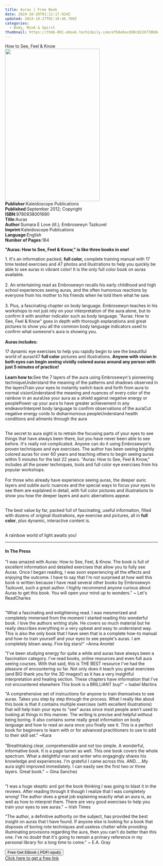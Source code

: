 ```yaml
---
title: Auras | Free Book
date: 2024-10-26T01:11:17.924Z
updated: 2024-10-27T01:19:46.700Z
categories:
  - Body, Mind & Spirit
thumbnail: https://thmb-001-ebook.techidaily.com/efb8e8acdd0c022b730b0e1a54015604ba7eaa4c535ce1c1f7f8887a68c64f26.jpg
---
```

<main id="book-container">
  <div class="flex flex-col">
    <div class="book-brief flex-1 py-6 px-4 sm:p-6 md:py-10 md:px-8">
      <!-- brief-->
      <div class="book-brief-main">How to See, Feel & Know</div>
    </div>
    <div
      class="book-meta-info flex-1 grid gap-4 col-start-1 col-end-3 row-start-1 sm:mb-6 sm:grid-cols-4 lg:gap-6 lg:col-start-2 lg:row-end-6 lg:row-span-6 lg:mb-0"
    >
      <div
        class="book-meta-info-left place-content-center mt-4 p-4 text-sm leading-6 col-start-2 col-span-2 dark:text-slate-400"
      >
        <img
          class="w-full h-500 object-cover rounded-lg sm:h-255 sm:col-span-2 lg:col-span-full"
          src="https://img-001-ebook.techidaily.com/8cbe4186f208772c2f0a6cfc48c773785425b17201d7b5104ec60a0b9b9cd1d3.jpg"
          alt=""
          width="312"
          height="500"
        />
      </div>
      <div
        class="book-meta-info-right mt-2 col-start-1 row-start-2 col-span-3 self-center"
      >
        <!-- meta data  -->
        <div class="flex flex-col px-4 md:px-8">
          <div class="flex-1">
            <strong>Publisher</strong>:<span class="px-2"
              >Kaleidoscope Publications</span
            >
          </div>
          <div class="flex-1">
            <strong>Published</strong>:<span class="px-2"
              >September 2012; Copyright</span
            >
          </div>
          <div class="flex-1">
            <strong>ISBN</strong>:<span class="px-2">9780938001690</span>
          </div>
          <div class="flex-1">
            <strong>Title</strong>:<span class="px-2">Auras</span>
          </div>
          <div class="flex-1">
            <strong>Author</strong>:<span class="px-2"
              >Sumara E Love (ill.); Embrosewyn Tazkuvel</span
            >
          </div>
          <div class="flex-1">
            <strong>Imprint</strong>:<span class="px-2"
              >Kaleidoscope Publications</span
            >
          </div>
          <div class="flex-1">
            <strong>Language</strong>:<span class="px-2">English</span>
          </div>
          <div class="flex-1">
            <strong>Number of Pages</strong>:<span class="px-2">184</span>
          </div>
        </div>
      </div>
    </div>
    <div class="book-description flex-1 py-6 px-4 sm:p-6 md:py-10 md:px-8">
      <div class="book-description-main">
        <div accordion-content="" id="description">
          <p>
            <strong
              >"Auras: How to See, Feel &amp; Know," is like three books in
              one!</strong
            >
          </p>
          <p>
            1. It's an information packed,&nbsp;<strong>full color,</strong
            >&nbsp;complete training manual with 17 time tested exercises and 47
            photos and illustrations to help you quickly be able to see auras in
            vibrant color!&nbsp;It is the only full color book on auras
            available.<br /><br />2. An entertaining read as Embrosewyn recalls
            his early childhood and high school experiences seeing auras, and
            the often humorous reactions by everyone from his mother to his
            friends when he told them what he saw.<br /><br />3. Plus, a
            fascinating chapter on body language. Embrosewyn teaches in his
            workshops to not just rely on your interpretation of the aura alone,
            but to confirm it with another indicator such as body language.
            "Auras: How to See, Feel &amp; Know" goes in depth with thorough
            explanations and great pictures to show you all the common body
            language indicators used to confirm what someone's aura is showing
            you.<br /><br /><strong>Auras includes:</strong>
          </p>
          17 dynamic eye exercises to help you rapidly begin to see the
          beautiful world of auras!47&nbsp;<strong>full color</strong
          >&nbsp;pictures and illustrations.
          <strong
            >Anyone with vision in both eyes can begin seeing vividly colored
            auras around any person with just 5 minutes of practice!</strong
          ><br /><br /><strong>Learn how to:</strong>See the 7 layers of the
          aura using Embrosewyn's pioneering techniqueUnderstand the meaning of
          the patterns and shadows observed in the layersTrain your eyes to
          instantly switch back and forth from aura to normal visionUnderstand
          the meaning and nuances of every color of the rainbow in an auraUse
          your aura as a shield against negative energy or peoplePower up your
          aura to have greater achievement in any endeavorInterpret body
          language to confirm observations of the auraCut negative energy cords
          to disharmonious peopleUnderstand health conditions and ailments
          through the aura
          <p>
            <br />The secret to aura sight is to retrain the focusing parts of
            your eyes to see things that have always been there, but you have
            never been able to see before. It's really not complicated. Anyone
            can do it using Embrosewyn's proven techniques and eye exercises.
            The author has been seeing brightly colored auras for over 60 years
            and teaching others to begin seeing auras within 5 minutes for the
            last 22 years. "Auras: How to See, Feel &amp; Know," includes all
            the power techniques, tools and full color eye exercises from his
            popular workshops.<br /><br />For those who already have experience
            seeing auras, the deeper auric layers and subtle auric nuances and
            the special ways to focus your eyes to see them are explained in
            detail, with full color pictures and illustrations to show you how
            the deeper layers and auric aberrations appear.<br />&nbsp;
          </p>
          <p>
            The best value by far, packed full of fascinating, useful
            information, filled with dozens of original illustrations, eye
            exercise and pictures, all in&nbsp;<strong>full color</strong>, plus
            dynamic, interactive content is.
          </p>
          <p><br />A rainbow world of light awaits you!</p>
        </div>
        <div class="accordion-fader"></div>
      </div>
    </div>
    <div class="book-excerpts flex-1 py-6 px-4 sm:p-6 md:py-10 md:px-8">
      <!-- excerpts-->
      <div class="book-excerpts-main">
        <hr />
        <h4 class="placeholder placeholder-heading">
          <span>In The Press</span>
        </h4>
        <p></p>
        <p>
          "I was amazed with Auras: How to See, Feel, &amp; Know. The book is
          full of excellent information and detailed exercises that allow you to
          fully see Auras. Once I began reading, I was soon experiencing all the
          effects and enjoying the outcome. I have to say that I'm not surprised
          at how well this book is written because I have read several other
          books by Embrosewyn Tazkuvel, such a great author. I highly recommend
          anyone curious about Auras to get this book. You will open your mind
          up to wonders." ~ Let's ReadCharles
        </p>
        <p>
          <br />"What a fascinating and enlightening read. I was mesmerized and
          completely immersed from the moment I started reading this wonderful
          book. I love the authors writing style. He covers so much material but
          he really describes everything in a very upbeat and easy to understand
          way. This is also the only book that I have seen that is a complete
          how-to manual and how-to train yourself and your eyes to see people's
          auras. I am completely blown away. Five big stars!" ~Anna Arontel
        </p>
        <p>
          "I've been studying energy for quite a while and auras have always
          been a fascination category. I've read books, online resources and
          even full aura seeing courses. With that said, this is THE BEST
          resource I've had the pleasure of encountering so far. Not only does
          it teach you great exercises (and BIG thank you for the 3D images!) as
          it has a very insightful interpretation and healing section. These
          chapters have information that I've not encountered elsewhere This
          book is a BRILLIANT buy!" ~ Isabel Martins
        </p>
        <p>
          "A comprehensive set of instructions for anyone to train themselves to
          see auras. Takes you step by step through the process. What I really
          like about this book is that it contains multiple exercises (with
          excellent illustrations) that will help train your eyes to "see" auras
          since most people aren't used to looking at things in this manner. The
          writing is precise and helpful without being boring. It also contains
          some really great information on body language and how to read an aura
          once you finally see it. This is a perfect book for beginners to learn
          with or for advanced practitioners to use to add to their skill set."
          ~Kara<br /><br />"Breathtaking clear, comprehensible and not too
          simple. A wonderful, informative book. It is a page turner as well.
          This one book covers the whole spectrum. What a delightful man and
          writer who engagingly shares his knowledge and experiences. I'm
          grateful I came across this. AND.....My aura sight improved
          immediately. I can easily see the first two or three layers. Great
          book." ~ Gina Sanchez<br />&nbsp;
        </p>
        <p>
          "I was a huge skeptic and got the book thinking I was going to blast
          it in the reviews. After reading through it though I realize that I
          was completely wrong! The author does a great job explaining exactly
          what an aura is, as well as how to interpret them. There are very good
          exercises to help you train your eyes to see auras." ~ Irish Times
        </p>
        <p>
          "The author, a definitive authority on the subject, has provided the
          best insight on auras that I have found. If anyone else is looking for
          a book that disposes of boring rote techniques and useless chatter
          while providing illuminating provisions regarding the aura, then you
          can't do better than this one. I've no doubt that it's going to remain
          a primary reference in my personal library for a long time to come." ~
          E.A. Gray&nbsp;
        </p>
        <p></p>
      </div>
    </div>
    <div
      class="book-about-author flex-1 py-6 px-4 sm:p-6 md:py-10 md:px-8"
    ></div>
    <div class="book-free-get flex-1 py-6 px-4 sm:p-6 md:py-10 md:px-8">
      <button
        id="btn-free-get"
        class="bg-blue-500 hover:bg-blue-700 text-white font-bold py-2 px-4 rounded"
      >
        Free Get EBook (.PDF/.epub)
      </button>
      <div id="countdown-display" class="px-2 text-lg mt-2"></div>
      <a
        id="free-link"
        class="hidden bg-blue-500 hover:bg-blue-700 text-white font-bold py-2 px-4 rounded"
        href="https://www.ebooks.com/en-us/book/209864447/auras/sumara-e-love/"
        target="_blank"
        >Click here to get a free link</a
      >
    </div>
    <script>
      let countdownTime = 0;
      let countdownInterval = null;
      document
        .getElementById('btn-free-get')
        .addEventListener('click', startCountdown);
      function startCountdown() {
        countdownTime = new Date().getTime() + 60000 * 3;
        countdownInterval = setInterval(updateCountdown, 1000);
        document.getElementById('btn-free-get').disabled = true;
        document
          .getElementById('btn-free-get')
          .classList.add('bg-gray-500', 'cursor-not-allowed');
      }
      function updateCountdown() {
        let currentTime = new Date().getTime();
        let timeLeft = countdownTime - currentTime;
        let secondsLeft = Math.floor(timeLeft / 1000);
        document.getElementById('countdown-display').innerHTML =
          `Remaining time: ${secondsLeft} seconds.`;
        if (secondsLeft <= 0) {
          clearInterval(countdownInterval);
          document.getElementById('btn-free-get').classList.add('hidden');
          document.getElementById('free-link').classList.remove('hidden');
          document.getElementById('countdown-display').innerHTML = '';
        }
      }
    </script>
  </div>
</main>

<ins class="adsbygoogle"
      style="display:block"
      data-ad-client="ca-pub-7571918770474297"
      data-ad-slot="8358498916"
      data-ad-format="auto"
      data-full-width-responsive="true"></ins>
    